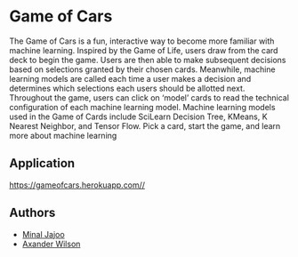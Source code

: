 # Game of Cars
The Game of Cars is a fun, interactive way to become more familiar with machine learning. Inspired by the Game of Life, users draw from the card deck to begin the game. Users are then able to make subsequent decisions based on selections granted by their chosen cards. Meanwhile, machine learning  models are called each time a user makes a decision and determines which selections each users should be allotted next. Throughout the game, users can click on ‘model’ cards to read the technical configuration of each machine learning model. Machine learning models used in the Game of Cards include SciLearn Decision Tree, KMeans, K Nearest Neighbor, and Tensor Flow. Pick a card, start the game, and learn more about machine learning 

## Application

https://gameofcars.herokuapp.com//

## Authors

* [Minal Jajoo](https://github.com/minaljajoo)
* [Axander Wilson](https://github.com/AxanderW)
